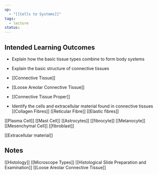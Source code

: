 ```yaml
---
up:
  - "[[Cells to Systems]]"
tags:
  - lecture
status:
---
```

## Intended Learning Outcomes
- Explain how the basic tissue types combine to form body systems

- Explain the basic structure of connective tissues
- [[Connective Tissue]]
- [[Loose Areolar Connective Tissue]]
- [[Connective Tissue Proper]]

- Identify the cells and extracellular material found in connective tissues
[[Collagen Fibres]]
[[Reticular Fibre]]
[[Elastic fibres]]

[[Plasma Cell]]
[[Mast Cell]]
[[Astrocytes]]
[[fibrocyte]]
[[Melanocyte]]
[[Mesenchymal Cell]]
[[fibroblast]]

[[Extracellular material]]

## Notes

[[Histology]]
[[Microscope Types]]
[[Histological Slide Preparation and Examination]]
[[Loose Areolar Connective Tissue]]
